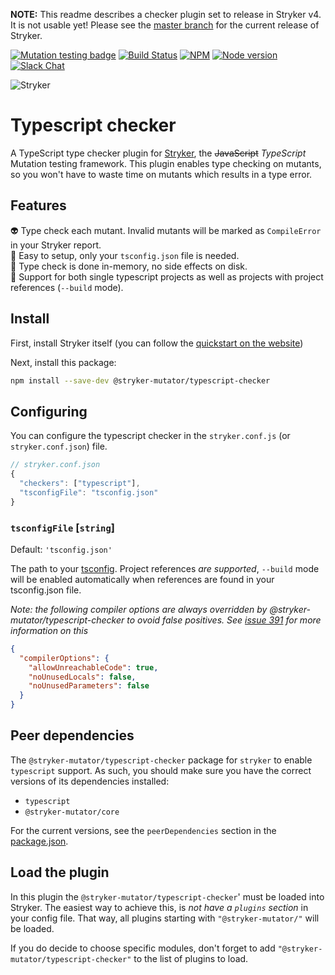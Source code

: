 **NOTE:** This readme describes a checker plugin set to release in Stryker v4. It is not usable yet!
Please see the [master branch](https://github.com/stryker-mutator/stryker/tree/master) for the current release of Stryker.

[![Mutation testing badge](https://img.shields.io/endpoint?style=flat&url=https%3A%2F%2Fbadge-api.stryker-mutator.io%2Fgithub.com%2Fstryker-mutator%2Fstryker%2Fmaster%3Fmodule%3Dtypescript)](https://dashboard.stryker-mutator.io/reports/github.com/stryker-mutator/stryker/master?module=typescript-checker)
[![Build Status](https://github.com/stryker-mutator/stryker/workflows/CI/badge.svg)](https://github.com/stryker-mutator/stryker/actions?query=workflow%3ACI+branch%3Amaster)
[![NPM](https://img.shields.io/npm/dm/@stryker-mutator/typescript-checker.svg)](https://www.npmjs.com/package/@stryker-mutator/typescript-checker)
[![Node version](https://img.shields.io/node/v/@stryker-mutator/typescript.svg)](https://img.shields.io/node/v/@stryker-mutator/typescript-checker.svg)
[![Slack Chat](https://img.shields.io/badge/slack-chat-brightgreen.svg?logo=slack)](https://join.slack.com/t/stryker-mutator/shared_invite/enQtOTUyMTYyNTg1NDQ0LTU4ODNmZDlmN2I3MmEyMTVhYjZlYmJkOThlNTY3NTM1M2QxYmM5YTM3ODQxYmJjY2YyYzllM2RkMmM1NjNjZjM)

![Stryker](https://github.com/stryker-mutator/stryker/raw/master/stryker-80x80.png)

# Typescript checker

A TypeScript type checker plugin for [Stryker](https://stryker-mutator.io), the ~~JavaScript~~ _TypeScript_ Mutation testing framework.
This plugin enables type checking on mutants, so you won't have to waste time on mutants which results in a type error.

## Features

👽 Type check each mutant. Invalid mutants will be marked as `CompileError` in your Stryker report.  
🧒 Easy to setup, only your `tsconfig.json` file is needed.  
🔢 Type check is done in-memory, no side effects on disk.  
🎁 Support for both single typescript projects as well as projects with project references (`--build` mode).

## Install

First, install Stryker itself (you can follow the [quickstart on the website](https://stryker-mutator.io/quickstart.html))

Next, install this package:

```bash
npm install --save-dev @stryker-mutator/typescript-checker
```

## Configuring

You can configure the typescript checker in the `stryker.conf.js` (or `stryker.conf.json`) file.

```js
// stryker.conf.json
{
  "checkers": ["typescript"],
  "tsconfigFile": "tsconfig.json"
}
```

### `tsconfigFile` [`string`]

Default: `'tsconfig.json'`

The path to your [tsconfig](https://www.typescriptlang.org/docs/handbook/tsconfig-json.html). Project references _are supported_, `--build` mode will be enabled automatically when references are found in your tsconfig.json file.

_Note: the following compiler options are always overridden by @stryker-mutator/typescript-checker to ovoid false positives. See [issue 391](https://github.com/stryker-mutator/stryker/issues/391#issue-259829320) for more information on this_

```json
{
  "compilerOptions": {
    "allowUnreachableCode": true,
    "noUnusedLocals": false,
    "noUnusedParameters": false
  }
}
```

## Peer dependencies

The `@stryker-mutator/typescript-checker` package for `stryker` to enable `typescript` support. As such, you should make sure you have the correct versions of its dependencies installed:

- `typescript`
- `@stryker-mutator/core`

For the current versions, see the `peerDependencies` section in the [package.json](https://github.com/stryker-mutator/stryker/blob/master/packages/typescript/package.json).

## Load the plugin

In this plugin the `@stryker-mutator/typescript-checker`' must be loaded into Stryker.
The easiest way to achieve this, is _not have a `plugins` section_ in your config file. That way, all plugins starting with `"@stryker-mutator/"` will be loaded.

If you do decide to choose specific modules, don't forget to add `"@stryker-mutator/typescript-checker"` to the list of plugins to load.
